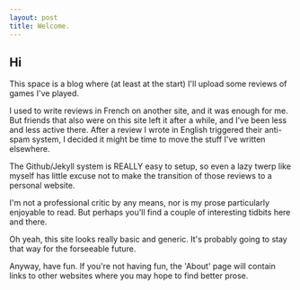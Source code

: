 ```yaml
---
layout: post
title: Welcome.
---
```


## Hi

This space is a blog where (at least at the start) I'll upload some reviews of games I've played. 

I used to write reviews in French on another site, and it was enough for me. But friends that also were on this site left it after a while, and I've been less and less active there. After a review I wrote in English triggered their anti-spam system, I decided it might be time to move the stuff I've written elsewhere.

The Github/Jekyll system is REALLY easy to setup, so even a lazy twerp like myself has little excuse not to make the transition of those reviews to a personal website.

I'm not a professional critic by any means, nor is my prose particularly enjoyable to read. But perhaps you'll find a couple of interesting tidbits here and there.

Oh yeah, this site looks really basic and generic. It's probably going to stay that way for the forseeable future.

Anyway, have fun. If you're not having fun, the 'About' page will contain links to other websites where you may hope to find better prose.